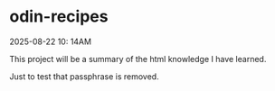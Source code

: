 # odin-recipes

2025-08-22 10: 14AM

This project will be a summary of the html knowledge I have learned.

Just to test that passphrase is removed.